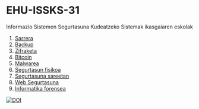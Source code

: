 # EHU-ISSKS-31

Informazio Sistemen Segurtasuna Kudeatzeko Sistemak ikasgaiaren eskolak

1. [Sarrera](Sarrera/index.html)
2. [Backup](Backup/index.html)
3. [Zifraketa](Zifraketa/index.html)
4. [Bitcoin](Bitcoin/index.html)
5. [Malwarea](Malware/index.html)
6. [Segurtasun fisikoa](InformazioSegurtasunaKudeatzekoSistemak/index.html)
7. [Segurtasuna sareetan](SareSegurtasuna/index.html)
8. [Web Segurtasuna](WebSegurtasuna/index.html)
9. [Informatika forensea](InformatikaForensea/index.html)

[![DOI](https://zenodo.org/badge/405099738.svg)](https://zenodo.org/badge/latestdoi/405099738)
